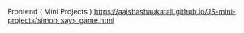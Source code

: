 Frontend ( Mini Projects )
https://aaishashaukatali.github.io/JS-mini-projects/simon_says_game.html 
